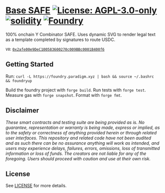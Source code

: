 # [Base SAFE](https://github.com/z0r0z/BaseSafe)  [![License: AGPL-3.0-only](https://img.shields.io/badge/License-AGPL-black.svg)](https://opensource.org/license/agpl-v3/) [![solidity](https://img.shields.io/badge/solidity-%5E0.8.26-black)](https://docs.soliditylang.org/en/v0.8.26/) [![Foundry](https://img.shields.io/badge/Built%20with-Foundry-000000.svg)](https://getfoundry.sh/)

100% onchain Y Combinator SAFE. Uses dynamic SVG to render legal text as a template completed by signatures to route USDC.

`V0`: [`0x2afe00e9DeC100583600270c009BBc0001B400f6`](https://basescan.org/address/0x2afe00e9DeC100583600270c009BBc0001B400f6#code)

## Getting Started

Run: `curl -L https://foundry.paradigm.xyz | bash && source ~/.bashrc && foundryup`

Build the foundry project with `forge build`. Run tests with `forge test`. Measure gas with `forge snapshot`. Format with `forge fmt`.

## Disclaimer

*These smart contracts and testing suite are being provided as is. No guarantee, representation or warranty is being made, express or implied, as to the safety or correctness of anything provided herein or through related user interfaces. This repository and related code have not been audited and as such there can be no assurance anything will work as intended, and users may experience delays, failures, errors, omissions, loss of transmitted information or loss of funds. The creators are not liable for any of the foregoing. Users should proceed with caution and use at their own risk.*

## License

See [LICENSE](./LICENSE) for more details.
